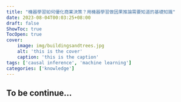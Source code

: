 ```yaml
---
title: "機器學習如何優化商業決策？用機器學習做因果推論需要知道的基礎知識"
date: 2023-08-04T00:03:25+08:00
draft: false
ShowToc: true
TocOpen: true
cover:
    image: img/buildingsandtrees.jpg
    alt: 'this is the cover'
    caption: 'this is the caption'
tags: ['causal inference', 'machine learning']
categories: ['knowledge']
---
```


## To be continue...
